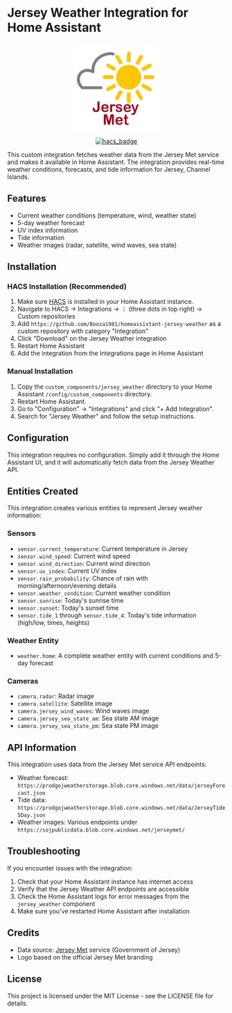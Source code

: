 # Jersey Weather Integration for Home Assistant

<div align="center">
  <img src="images/logo.png" alt="Jersey Met Logo" width="200">
  
  [![hacs_badge](https://img.shields.io/badge/HACS-Custom-orange.svg)](https://github.com/hacs/integration)
</div>

This custom integration fetches weather data from the Jersey Met service and makes it available in Home Assistant. The integration provides real-time weather conditions, forecasts, and tide information for Jersey, Channel Islands.

## Features

- Current weather conditions (temperature, wind, weather state)
- 5-day weather forecast
- UV index information
- Tide information
- Weather images (radar, satellite, wind waves, sea state)

## Installation

### HACS Installation (Recommended)

1. Make sure [HACS](https://hacs.xyz/) is installed in your Home Assistant instance.
2. Navigate to HACS → Integrations → ⋮ (three dots in top right) → Custom repositories
3. Add `https://github.com/Booza1981/homeassistant-jersey-weather` as a custom repository with category "Integration"
4. Click "Download" on the Jersey Weather integration
5. Restart Home Assistant
6. Add the integration from the Integrations page in Home Assistant

### Manual Installation

1. Copy the `custom_components/jersey_weather` directory to your Home Assistant `/config/custom_components` directory.
2. Restart Home Assistant.
3. Go to "Configuration" → "Integrations" and click "+ Add Integration".
4. Search for "Jersey Weather" and follow the setup instructions.

## Configuration

This integration requires no configuration. Simply add it through the Home Assistant UI, and it will automatically fetch data from the Jersey Weather API.

## Entities Created

This integration creates various entities to represent Jersey weather information:

### Sensors
- `sensor.current_temperature`: Current temperature in Jersey
- `sensor.wind_speed`: Current wind speed
- `sensor.wind_direction`: Current wind direction
- `sensor.uv_index`: Current UV index
- `sensor.rain_probability`: Chance of rain with morning/afternoon/evening details
- `sensor.weather_condition`: Current weather condition
- `sensor.sunrise`: Today's sunrise time
- `sensor.sunset`: Today's sunset time
- `sensor.tide_1` through `sensor.tide_4`: Today's tide information (high/low, times, heights)

### Weather Entity
- `weather.home`: A complete weather entity with current conditions and 5-day forecast

### Cameras
- `camera.radar`: Radar image
- `camera.satellite`: Satellite image
- `camera.jersey_wind_waves`: Wind waves image
- `camera.jersey_sea_state_am`: Sea state AM image
- `camera.jersey_sea_state_pm`: Sea state PM image

## API Information

This integration uses data from the Jersey Met service API endpoints:

- Weather forecast: `https://prodgojweatherstorage.blob.core.windows.net/data/jerseyForecast.json`
- Tide data: `https://prodgojweatherstorage.blob.core.windows.net/data/JerseyTide5Day.json`
- Weather images: Various endpoints under `https://sojpublicdata.blob.core.windows.net/jerseymet/`

## Troubleshooting

If you encounter issues with the integration:

1. Check that your Home Assistant instance has internet access
2. Verify that the Jersey Weather API endpoints are accessible
3. Check the Home Assistant logs for error messages from the `jersey_weather` component
4. Make sure you've restarted Home Assistant after installation

## Credits

- Data source: [Jersey Met](https://www.gov.je/weather/) service (Government of Jersey)
- Logo based on the official Jersey Met branding

## License

This project is licensed under the MIT License - see the LICENSE file for details.
